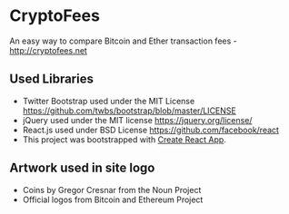 # CryptoFees
An easy way to compare Bitcoin and Ether transaction fees - http://cryptofees.net

## Used Libraries
* Twitter Bootstrap used under the MIT License https://github.com/twbs/bootstrap/blob/master/LICENSE
* jQuery used under the MIT license https://jquery.org/license/
* React.js used under BSD License https://github.com/facebook/react
* This project was bootstrapped with [Create React App](https://github.com/facebookincubator/create-react-app).

## Artwork used in site logo
* Coins by Gregor Cresnar from the Noun Project
* Official logos from Bitcoin and Ethereum Project

